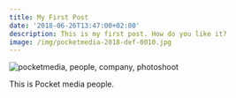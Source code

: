 ```yaml
---
title: My First Post
date: '2018-06-26T13:47:00+02:00'
description: This is my first post. How do you like it?
image: /img/pocketmedia-2018-def-0010.jpg
---
```

![pocketmedia, people, company, photoshoot](/img/pocketmedia-2018-def-0001.jpg)

This is Pocket media people.

